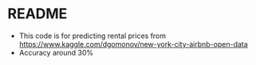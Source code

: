 # README
 - This code is for predicting rental prices from https://www.kaggle.com/dgomonov/new-york-city-airbnb-open-data
 - Accuracy around 30%

